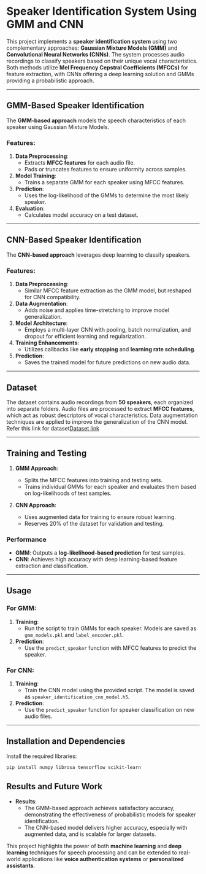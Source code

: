 # Speaker Identification System Using GMM and CNN

This project implements a **speaker identification system** using two complementary approaches: **Gaussian Mixture Models (GMM)** and **Convolutional Neural Networks (CNNs)**. The system processes audio recordings to classify speakers based on their unique vocal characteristics. Both methods utilize **Mel Frequency Cepstral Coefficients (MFCCs)** for feature extraction, with CNNs offering a deep learning solution and GMMs providing a probabilistic approach.  

---

## GMM-Based Speaker Identification

The **GMM-based approach** models the speech characteristics of each speaker using Gaussian Mixture Models.  
### Features:
1. **Data Preprocessing**:  
   - Extracts **MFCC features** for each audio file.  
   - Pads or truncates features to ensure uniformity across samples.  
2. **Model Training**:  
   - Trains a separate GMM for each speaker using MFCC features.  
3. **Prediction**:  
   - Uses the log-likelihood of the GMMs to determine the most likely speaker.  
4. **Evaluation**:  
   - Calculates model accuracy on a test dataset.

---

## CNN-Based Speaker Identification

The **CNN-based approach** leverages deep learning to classify speakers.  
### Features:
1. **Data Preprocessing**:  
   - Similar MFCC feature extraction as the GMM model, but reshaped for CNN compatibility.  
2. **Data Augmentation**:  
   - Adds noise and applies time-stretching to improve model generalization.  
3. **Model Architecture**:  
   - Employs a multi-layer CNN with pooling, batch normalization, and dropout for efficient learning and regularization.  
4. **Training Enhancements**:  
   - Utilizes callbacks like **early stopping** and **learning rate scheduling**.  
5. **Prediction**:  
   - Saves the trained model for future predictions on new audio data.

---

## Dataset

The dataset contains audio recordings from **50 speakers**, each organized into separate folders. Audio files are processed to extract **MFCC features**, which act as robust descriptors of vocal characteristics. Data augmentation techniques are applied to improve the generalization of the CNN model. Refer this link for dataset[Dataset link](https://drive.google.com/drive/folders/1qb_NCloA8p7r7IgXBMji--6HELPwLL1J?usp=drive_link)

---

## Training and Testing

1. **GMM Approach**:  
   - Splits the MFCC features into training and testing sets.  
   - Trains individual GMMs for each speaker and evaluates them based on log-likelihoods of test samples.  

2. **CNN Approach**:  
   - Uses augmented data for training to ensure robust learning.  
   - Reserves 20% of the dataset for validation and testing.  

### Performance
- **GMM**: Outputs a **log-likelihood-based prediction** for test samples.  
- **CNN**: Achieves high accuracy with deep learning-based feature extraction and classification.  

---

## Usage

### For GMM:
1. **Training**:
   - Run the script to train GMMs for each speaker. Models are saved as `gmm_models.pkl` and `label_encoder.pkl`.  
2. **Prediction**:
   - Use the `predict_speaker` function with MFCC features to predict the speaker.  

### For CNN:
1. **Training**:
   - Train the CNN model using the provided script. The model is saved as `speaker_identification_cnn_model.h5`.
2. **Prediction**:
   - Use the `predict_speaker` function for speaker classification on new audio files.  

---

## Installation and Dependencies

Install the required libraries:

```bash
pip install numpy librosa tensorflow scikit-learn
```



## Results and Future Work

- **Results**:  
  - The GMM-based approach achieves satisfactory accuracy, demonstrating the effectiveness of probabilistic models for speaker identification.  
  - The CNN-based model delivers higher accuracy, especially with augmented data, and is scalable for larger datasets.  

This project highlights the power of both **machine learning** and **deep learning** techniques for speech processing and can be extended to real-world applications like **voice authentication systems** or **personalized assistants**.
